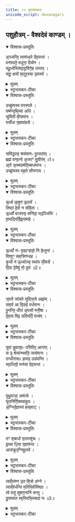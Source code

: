 ```yaml
---
title: ०१ यूपसंस्कारः
unicode_script: devanagari
---
```


## पशुहौत्रम् - वैश्वदेवं काण्डम् ।   

<details open><summary>विश्वास-प्रस्तुतिः</summary>

अ॒ञ्जन्ति॒ त्वाम॑ध्व॒रे दे॑व॒यन्तः॑ ।   
वन॑स्पते॒ मधु॑ना॒ दैव्ये॑न ।   
यदू॒र्ध्वस्ति॑ष्ठा॒द्द्रवि॑णे॒ह ध॑त्तात् ।   
यद्वा॒ क्षयो॑ मा॒तुर॒स्या उ॒पस्थे॑ ।   
</details>

<details><summary>मूलम्</summary>

अ॒ञ्जन्ति॒ त्वाम॑ध्व॒रे दे॑व॒यन्तः॑ ।   
वन॑स्पते॒ मधु॑ना॒ दैव्ये॑न ।   
यदू॒र्ध्वस्ति॑ष्ठा॒द्द्रवि॑णे॒ह ध॑त्तात् ।   
यद्वा॒ क्षयो॑ मा॒तुर॒स्या उ॒पस्थे॑ ।   
</details>

<details><summary>भट्टभास्कर-टीका</summary>

1अथ पशुहौत्रमारभ्यते वैश्वदेवं काण्डम् । तत्र 'यूपायाज्यमानय' इत्युक्ते अन्वाह - अञ्जन्तीति त्रिष्टुबेषा ॥ हे वनस्पते! यूप! विकारे प्रकृतिशब्दकः । त्वामञ्जन्ति म्रक्षयन्ति स्निग्धत्वाय, अध्वरे अध्वरनिमित्तं अध्वरः सिद्ध्येदिति, देवयन्तः देवानिच्छन्तः मधुना मधुरसेन याज्येन दैव्येन देवानां सम्बन्धिना । उक्तं च - 'एतद्वै देवानां मधु । यद्धृतम्' इति । किमर्थमञ्जन्ति - यदूर्ध्वः उच्छ्रितः तिष्ठात् तिष्ठेः स्थास्यसि, लेट्याडागमः । यदिदं प्रयोजनं एतदर्थमञ्जन्ति । यद्वा - हेतौ । द्रविणानि धनानि यागसिद्धिद्वारेण इह कर्मणि अस्माकं धत्तात् दध्याः उत्पादयेः दास्यसि वा, एतदर्थं चाञ्जन्ति । यद्वा - यतश्च हेतोः अस्याः मातुः निर्मात्र्याः श्रेयसां वेदेः उपस्थे पार्श्वदेशे क्षयः निवसेः निवत्स्यसि वा तदनुरूपं चाञ्जन्ति । क्षियतेः लेटि शपो लुकि अडागमः ॥
</details>

<details open><summary>विश्वास-प्रस्तुतिः</summary>

उच्छ्र॑यस्व वनस्पते ।   
वर्ष्म॑न्पृथि॒व्या अधि॑ ।   
सुमि॑ती मी॒यमा॑नः ।   
वर्चो॑धा य॒ज्ञवा॑हसे ।   
</details>

<details><summary>मूलम्</summary>

उच्छ्र॑यस्व वनस्पते ।   
वर्ष्म॑न्पृथि॒व्या अधि॑ ।   
सुमि॑ती मी॒यमा॑नः ।   
वर्चो॑धा य॒ज्ञवा॑हसे ।   
</details>

<details><summary>भट्टभास्कर-टीका</summary>

2यूपायोच्छ्रीयमाणायानुब्रूहीत्युक्तोन्वाह - उच्छ्रयस्वेति ॥ अनुष्टुबेषा । हे वनस्पते! यूप! ऊच्छ्रयस्व उत्तिष्ठ पृथिव्यास्सम्बन्धिनि वर्ष्मन् प्रधानभूते अस्मिन् देशे अधि उपरि सुमिती सुमित्या शोभनेन प्रक्षेपेण । 'सुपां सुलुक्' इति पूर्वसवर्णदीर्घत्वं तृतीयायाः । मीयमानः प्रक्षिप्यमाणः स्थाप्यमानः वर्चोधाः दीप्तेर्धाता दाता वा कस्मै? यज्ञवाहसे यज्ञस्य वोढ्रे यजमानाय ॥
</details>

<details open><summary>विश्वास-प्रस्तुतिः</summary>

समि॑द्धस्य॒ श्रय॑माणᳶ पु॒रस्ता॑त् ।   
ब्रह्म॑ वन्वा॒नो अ॒जरꣳ॑ सु॒वीर॑म् ॥1॥  
आ॒रे अ॒स्मदम॑ति॒म्बाध॑मानः ।   
उच्छ्र॑यस्व मह॒ते सौभ॑गाय ।   
</details>

<details><summary>मूलम्</summary>

समि॑द्धस्य॒ श्रय॑माणᳶ पु॒रस्ता॑त् ।   
ब्रह्म॑ वन्वा॒नो अ॒जरꣳ॑ सु॒वीर॑म् ॥1॥  
आ॒रे अ॒स्मदम॑ति॒म्बाध॑मानः ।   
उच्छ्र॑यस्व मह॒ते सौभ॑गाय ।   
</details>

<details><summary>भट्टभास्कर-टीका</summary>

3समिद्धस्येति त्रिष्टुप् ॥ समिद्धस्य दीप्तस्य आहवनीयस्य पुरस्तात् पूर्वस्यां दिशि श्रयमाणः तिष्ठन् ब्रह्म परिबृढं इदं कर्म वन्वानः संभजमानः अजरं अविनाशि फलं सुवीरं कल्याणपुत्रादिसमृद्धिहेतुं आरे अन्तिके क्षिप्रमेव अस्मत् अस्मत्सकाशात् अमतिं अज्ञानं बाधमानः नाशयन् उच्छ्रयस्व उत्तिष्ठ महते सौभगाय सुश्रीकत्वाय । 'सुभगान्मत्रे' इत्यञ् ॥
</details>

<details open><summary>विश्वास-प्रस्तुतिः</summary>

ऊ॒र्ध्व ऊ॒षुण॑ ऊ॒तये॑ ।   
तिष्ठा॑ दे॒वो न स॑वि॒ता ।   
ऊ॒र्ध्वो वाज॑स्य॒ सनि॑ता॒ यद॒ञ्जिभिः॑ ।   
वा॒घद्भि॑र्वि॒ह्वया॑महे ।   
</details>

<details><summary>मूलम्</summary>

ऊ॒र्ध्व ऊ॒षुण॑ ऊ॒तये॑ ।   
तिष्ठा॑ दे॒वो न स॑वि॒ता ।   
ऊ॒र्ध्वो वाज॑स्य॒ सनि॑ता॒ यद॒ञ्जिभिः॑ ।   
वा॒घद्भि॑र्वि॒ह्वया॑महे ।   
</details>

<details><summary>भट्टभास्कर-टीका</summary>

4ऊर्ध्व ऊषुण इति त्रिष्टुप्प्रकारः 'संते वायुः' इत्यत्र व्याख्यातः ॥

- मन्त्रः  
ऊ॒र्ध्व ऊ॒ षु ण॑ ऊ॒तये॒ तिष्ठा॑ दे॒वो न स॑वि॒ता ।  
ऊ॒र्ध्वो वाज॑स्य॒ सनि॑ता॒ यद॒ञ्जिभि॑र्वा॒घद्भि॑र्वि॒ह्वया॑महे ।  

 - टीका अथ द्वितीयागाह— उर्ध्व ऊ ष्विति।   हेऽग्ने नोऽस्माकमूतये रक्षणायोर्ध्व ऊ षु तिष्ठोर्ध्व एव कन्नवस्थितो भव।   क इव।   देवो न सविता, यथा सविता देव ऊर्ध्व एव सन्न-स्मान्रक्षति तद्वत्।   यस्त्वमूर्ध्वः स त्वं वाजस्य सनिताऽन्नस्य दाता भव।   यद्यस्मा-त्कारणादञ्जिभिमन्त्राभिव्यञ्जकैर्वाधद्भिर्हव्यवाहकैर्ऋत्विग्भिर्विह्वयामहे वयं त्वां विविधमाह्वयामस्तस्मादूर्ध्व एव तिष्ठेति सर्वत्रान्वयः।   एतन्मन्त्रद्वयं विनियुङ्क्ते— “वारुणो वा अग्निरुपनद्ध उदु तिष्ठ स्वध्वरोर्ध्व ऊ षु ण ऊतय इति सावित्रीम्यामुत्तिष्ठति सवितृप्रसूत एवास्योर्ध्वां यरुणमेनिमुत्सृजति” (सं. का. ५ प्र. १ अ. ५) इति।  
योऽयमग्निरत्र कृष्णाजिंनेनोपनद्धः सोऽयं वारुण उपद्रवकारिणो वरुणस्याधीनः।   अतस्तत्परिहाराय सवितृलिङ्गकाभ्यामेताभ्यामृग्भ्यां वद्धमग्निं गृहीत्वोत्तिष्ठेत्।   द्वितीयमन्त्रे देवो न सवितेत्युक्तत्वादेते सावित्र्यौ, एताभ्यामुत्थाने सवित्रैवानुज्ञातोऽस्याग्नेर्वर्रुणमेनिं वरुणकृतां वाधां परिहरति।  
 १७८८ मन्त्रद्वित्वं प्रशंसति— ‘द्वाभ्यां प्रतिष्ठित्यै’ [सं. का. ५ प्र. १ अ. ५] इति।
</details>

<details open><summary>विश्वास-प्रस्तुतिः</summary>

ऊ॒र्ध्वो न॑ᳶ पा॒ह्यꣳह॑सो॒ नि के॒तुना॑ ।   
विश्व॒ꣳ॒ सम॒त्रिण॑न्दह ।   
कृ॒धी न॑ ऊ॒र्ध्वाञ्च॒ रथा॑य जी॒वसे॑ ।   
वि॒दा दे॒वेषु॑ नो॒ दुवः॑ ॥2॥  
</details>

<details><summary>मूलम्</summary>

ऊ॒र्ध्वो न॑ᳶ पा॒ह्यꣳह॑सो॒ नि के॒तुना॑ ।   
विश्व॒ꣳ॒ सम॒त्रिण॑न्दह ।   
कृ॒धी न॑ ऊ॒र्ध्वाञ्च॒ रथा॑य जी॒वसे॑ ।   
वि॒दा दे॒वेषु॑ नो॒ दुवः॑ ॥2॥  
</details>

<details><summary>भट्टभास्कर-टीका</summary>

5ऊर्ध्वो नः इति सतः पङ्क्तिः ॥ ऊर्ध्वः उच्छ्रितः त्वं अस्मान् पाहि अंहसः पापात् निपाहि नियतं रक्ष, केतुना प्रज्ञया विश्वं च अत्त्रिणं भक्षणशीलं रक्षःप्रभृति संदह समूहीकृत्य दह । किञ्च - अस्मानपि ऊध्वान् उस्स्छ्रितान् कृधि कुरु । 'श्रुशृणुपॄकृवृभ्यश्छन्दसि' इति धिभावः । 'बहुलं छन्दसि' इति शपो लुक् । ऊर्ध्वनित्यस्य अम्परे 'नच्छव्यप्रशान्' इति व्यत्ययेन न क्रियते । रथाय रंहणाय गमनाय जीवसे जीवितुं जीवनाय वा । किञ्च - देवेषु नः अस्माकं दुवः परिचर्यां विदाः वेदय । विदेर्लोटि व्यत्ययेन आडागमश्च ॥
</details>

<details open><summary>विश्वास-प्रस्तुतिः</summary>

जा॒तो जा॑यते सुदिन॒त्वे अह्ना॑म् ।   
सम॒र्य आ वि॒दथे॒ वर्ध॑मानः ।   
पु॒नन्ति॒ धीरा॑ अ॒पसो॑ मनी॒षा ।   
दे॒व॒या विप्र॒ उदि॑यर्ति॒ वाच॑म् ।   
</details>

<details><summary>मूलम्</summary>

जा॒तो जा॑यते सुदिन॒त्वे अह्ना॑म् ।   
सम॒र्य आ वि॒दथे॒ वर्ध॑मानः ।   
पु॒नन्ति॒ धीरा॑ अ॒पसो॑ मनी॒षा ।   
दे॒व॒या विप्र॒ उदि॑यर्ति॒ वाच॑म् ।   
</details>

<details><summary>भट्टभास्कर-टीका</summary>

6जातो जायते इति त्रिष्टुप् ॥ जातः नित्यप्रादुर्भूतः आजायते पुनरप्यस्मदाभिमुख्येन प्रादुर्भवति । अह्नां सुदिनत्वे अह्नां मध्ये शोभने यागार्हे दिवसे । स्वार्थिको भावप्रत्ययः । यद्वा - अह्नां सुदिनत्वाय यागनिर्वृत्त्या शोभनाय पुनराजायते क्व? विदथे यज्ञग्रहे कीदृशे? समर्थे सहारणस्थाने ऋत्विजाम् । अधिकरणे यत् । मर्त्यसहिते वा । तत्र वर्धमानः उच्छ्रयमाणः । यद्वा - सः त्वं मर्ये मर्त्येषु वर्धमानः । स इत्युदात्त उपपन्नो भवति । किञ्च - तमिमं पुनन्ति शोधयन्ति प्रक्षालनादिना अपसः अपस्विनः कर्मिणः ऋत्विजो यजमाना वा धीराः धीमन्तः मनीषा मनीषया प्रज्ञया । 'सुपां सुलुक्, इत्याकारः । किञ्च - देवया देवेच्छया, क्यजन्तादकारप्रत्ययः । देवगामी वा, यातेः विच् । विप्रः विशेषेण पूरयिता । प्रातेः 'आतश्चोपसर्गे' इति कः । वाचं स्तुतिलक्षणां उदियर्ति उद्गमयति स्तुतिं जनयति, स्तुत्यो भवतीति यावत् । ऋसृ गतौ, शपः श्लौ 'अर्तिपिपर्त्योश्च' इत्यभ्यासस्येत्वम् । यद्वा - त्वामधिकृत्य अयं विप्रः होता वाचं स्तुतिलक्षणां उदियर्ति उच्चारयति त्वां स्तौति, स त्वं उच्छ्रयस्वेति ॥
</details>

<details open><summary>विश्वास-प्रस्तुतिः</summary>

युवा॑ सु॒वासा॒ᳶ परि॑वीत॒ आगा॑त् ।   
स उ॒ श्रेया॑न्भवति॒ जाय॑मानः ।   
तन्धीरा॑सᳵ क॒वय॒ उन्न॑यन्ति ।   
स्वा॒धियो॒ मन॑सा देव॒यन्तः॑ ।   
</details>

<details><summary>मूलम्</summary>

युवा॑ सु॒वासा॒ᳶ परि॑वीत॒ आगा॑त् ।   
स उ॒ श्रेया॑न्भवति॒ जाय॑मानः ।   
तन्धीरा॑सᳵ क॒वय॒ उन्न॑यन्ति ।   
स्वा॒धियो॒ मन॑सा देव॒यन्तः॑ ।   
</details>

<details><summary>भट्टभास्कर-टीका</summary>

7यूपाय परिवीयमाणायानुब्रूहीत्युक्तेऽन्वाह - युवा सुवासा इति त्रिष्टुप् ॥ यथा कश्चित् युवा सुवासाः शोभनवासाः एति अग्रतः आगच्छति एवमयं परिवीतः रशनया वेष्टितः आगात् आगतः संपन्न इति यावत् । स एव हि जायमानो दिनेदिने निष्पद्यमानः श्रेयान् प्रशस्यतरः भवति । तं खलु धीरासः धीमन्तः कवयः क्रान्तदर्शिनः उन्नयन्ति ऊर्ध्वं नयन्ति गुणैः उच्छ्रितं स्तुत्यं कुर्वन्ति स्वाधियः स्वाधीयमानाः स्वयमेव ध्यायन्तीति स्वाधियः छान्दसं दीर्घत्वम् । मनसा देवयन्तः देवान् प्राप्तुमिच्छन्तः यजमानाः इति यावन् । तस्मात् वयमपि तथा कुर्म इति ॥
</details>

<details open><summary>विश्वास-प्रस्तुतिः</summary>

पृ॒थु॒पाजा॒ अम॑र्त्यः ।   
घृ॒तनि॑र्णि॒क्स्वा॑हुतः ।   
अ॒ग्निर्य॒ज्ञस्य॑ हव्य॒वाट् ।   
</details>

<details><summary>मूलम्</summary>

पृ॒थु॒पाजा॒ अम॑र्त्यः ।   
घृ॒तनि॑र्णि॒क्स्वा॑हुतः ।   
अ॒ग्निर्य॒ज्ञस्य॑ हव्य॒वाट् ।   
</details>

<details><summary>भट्टभास्कर-टीका</summary>

8समिद्ध्यमानवतीं समिद्धवतीं चान्तरेण पृथुवाजिवत्यौ धाय्ये दधाति - पृथुपाजा इति, गायत्र्यौ ॥ पृथुपाजाः विस्तीर्णबलः अमर्त्यः अमरणधर्मा घृतनिर्णिक् घृतरूपः त्वाहुतः सम्यगाहुतः अग्निः अयं यज्ञस्य हव्यवाट् हविषां वोढा भवति यथोक्तगुणः तस्मादेनं तादृशं कुर्म इति ॥
</details>

<details open><summary>विश्वास-प्रस्तुतिः</summary>

तꣳ स॒बाधो॑ य॒तस्स्रु॑चः ।   
इ॒त्था धि॒या य॒ज्ञव॑न्तः ।   
आच॑क्रुर॒ग्निमू॒तये॑ ।   
</details>

<details><summary>मूलम्</summary>

तꣳ स॒बाधो॑ य॒तस्स्रु॑चः ।   
इ॒त्था धि॒या य॒ज्ञव॑न्तः ।   
आच॑क्रुर॒ग्निमू॒तये॑ ।   
</details>

<details><summary>भट्टभास्कर-टीका</summary>

9तमिति ॥ तमिमं अग्निं सबाधः ऋत्विजः यतस्रुचः सदा व्यापृतस्रुचः इत्था इत्थं अनेन प्रकारेण धिया प्रज्ञया कर्मणा वा यज्ञवन्तः सम्यग्यजमानाः आचक्रुः आकुर्वन्ति ऊतये तर्पणाय आत्मनः रक्षणाय अस्माकं, वयमपि तथा कुर्मः ॥
</details>

<details open><summary>विश्वास-प्रस्तुतिः</summary>

त्वव्ँवरु॑ण उ॒त मि॒त्रो अ॑ग्ने ।   
त्वाव्ँव॑र्धन्ति म॒तिभि॒र्वसि॑ष्ठाः ।   
त्वे वसु॑ सुषण॒नानि॑ सन्तु ।   
यू॒यम्पा॑त स्व॒स्तिभि॒स्सदा॑ नः ॥3॥  
</details>

<details><summary>मूलम्</summary>

त्वव्ँवरु॑ण उ॒त मि॒त्रो अ॑ग्ने ।   
त्वाव्ँव॑र्धन्ति म॒तिभि॒र्वसि॑ष्ठाः ।   
त्वे वसु॑ सुषण॒नानि॑ सन्तु ।   
यू॒यम्पा॑त स्व॒स्तिभि॒स्सदा॑ नः ॥3॥  
</details>

<details><summary>भट्टभास्कर-टीका</summary>

10परिधानीया - त्वं वरुण इति ॥ इष्टिहौत्रे व्याख्याता । अत्र पाठात् सर्वेषामियं परिधानीया ॥

  -  टीका 12अथ वसिष्ठराजन्यानां परिधानीया - त्वं वरुण इति त्रिष्टुप् ॥ हे अग्ने! त्वमेव वरुणः मित्रोऽपि त्वमेव तत्कारित्वात्त्वां, वर्धन्ति वर्धयन्ति । 'छन्दस्युभयथा' इति शप आर्धधातुकत्वात् णिलेपः । 'अणावकर्मकात्' इति परस्मैपदम् । मतिभिः प्रज्ञाभिः वसिष्ठाः प्रशस्यतमाः त्वामेव स्तुत्या वर्धयन्ति । स्तुत्या हि स्तोतव्यो वर्धते, मतिमतां हि स्तुतिः समीचीना प्रवर्तते, अतः ते त्वां वर्धयन्ति । तस्मात् त्वामेव स्तुवतां अस्माकं त्वे त्वया हेतुना 'सुपां सुलुक्' इति शे आदेशः । वसु वसूनि धनानि । तेनैव जप्तो लुक् । सुषणनानि शोभनदानानि । सुषामादित्वात् षत्वम् । अस्माकं सन्तु । यद्वा - त्वे त्वयि । सप्तम्याश्शे आदेशः । सुष्ठु सननानि यानि हविर्लक्षणानि वसूनि अस्माकं धनानि त्वयि सन्तु । यूपं पातेति व्याख्यातम् । पूजार्थमेकस्मिन्बहुवचनम् ॥ 

इति तैत्तिरीये ब्राह्मणे तृतीये पशुहौत्रे प्रथमोऽनुवाकः ॥  

</details>

